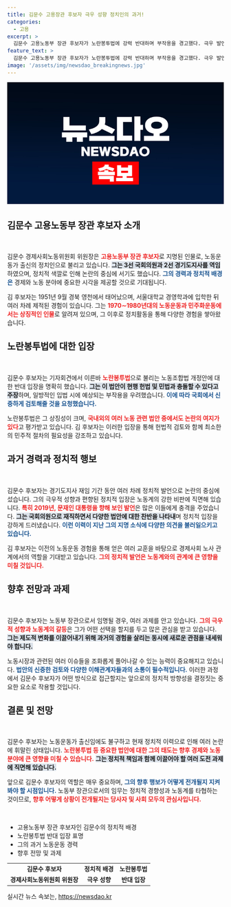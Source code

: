 ```yaml
---
title: 김문수 고용장관 후보자 극우 성향 정치인의 과거!
categories:
  - 고용
excerpt: >
  김문수 고용노동부 장관 후보자가 노란봉투법에 강력 반대하며 부작용을 경고했다. 극우 발언과 논란의 아이콘, 그의 지명이 사회적 파장을 일으킬 전망! 클릭해 자세한 이야기를 확인해보세요!
feature_text: >
  김문수 고용노동부 장관 후보자가 노란봉투법에 강력 반대하며 부작용을 경고했다. 극우 발언과 논란의 아이콘, 그의 지명이 사회적 파장을 일으킬 전망! 클릭해 자세한 이야기를 확인해보세요!
image: '/assets/img/newsdao_breakingnews.jpg'
---
```


<p><img src="/assets/img/newsdao_breakingnews.jpg" alt="flaretime 속보" /></p>

<h2 data-ke-size="size26">김문수 고용노동부 장관 후보자 소개</h2>

<p data-ke-size="size16">&nbsp;</p>

<p>김문수 경제사회노동위원회 위원장은 <b><span style="color: #ee2323;">고용노동부 장관 후보자</span></b>로 지명된 인물로, 노동운동가 출신의 정치인으로 불리고 있습니다. <b><span style="background-color: #21538527;">그는 3선 국회의원과 2선 경기도지사를 역임</span></b>하였으며, 정치적 색깔로 인해 논란의 중심에 서기도 했습니다. <b><span style="color: #1a5490;">그의 경력과 정치적 배경은</span></b> 경제와 노동 분야에 중요한 시각을 제공할 것으로 기대됩니다. </p>

<p>김 후보자는 1951년 9월 경북 영천에서 태어났으며, 서울대학교 경영학과에 입학한 뒤 여러 차례 제적된 경험이 있습니다. 그는 <b><span style="color: #ee2323;">1970∼1980년대의 노동운동과 민주화운동에서는 상징적인 인물</span></b>로 알려져 있으며, 그 이후로 정치활동을 통해 다양한 경험을 쌓아왔습니다.</p>

<h2 data-ke-size="size26">노란봉투법에 대한 입장</h2>

<p data-ke-size="size16">&nbsp;</p>

<p>김문수 후보자는 기자회견에서 이른바 <b><span style="color: #ee2323;">노란봉투법</span></b>으로 불리는 노동조합법 개정안에 대한 반대 입장을 명확히 했습니다. <b><span style="background-color: #21538527;">그는 이 법안이 현행 헌법 및 민법과 충돌할 수 있다고 주장</span></b>하며, 일방적인 입법 시에 예상되는 부작용을 우려했습니다. <b><span style="color: #1a5490;">이에 따라 국회에서 신중하게 검토해줄 것을 요청했습니다.</span></b></p>

<p>노란봉투법은 그 상징성이 크며, <b><span style="color: #ee2323;">국내외의 여러 노동 관련 법안 중에서도 논란의 여지가 있다</span></b>고 평가받고 있습니다. 김 후보자는 이러한 입장을 통해 헌법적 검토와 함께 최소한의 민주적 절차의 필요성을 강조하고 있습니다. </p>

<h2 data-ke-size="size26">과거 경력과 정치적 행보</h2>

<p data-ke-size="size16">&nbsp;</p>

<p>김문수 후보자는 경기도지사 재임 기간 동안 여러 차례 정치적 발언으로 논란의 중심에 섰습니다. 그의 극우적 성향과 편향된 정치적 입장은 노동계의 강한 비판에 직면해 있습니다. <b><span style="color: #ee2323;">특히 2019년, 문재인 대통령을 향해 보인 발언</span></b>은 많은 이들에게 충격을 주었습니다. <b><span style="background-color: #21538527;">그는 국회의원으로 재직하면서 다양한 법안에 대한 찬반을 나타내</span></b>며 정치적 입장을 강하게 드러냈습니다. <b><span style="color: #1a5490;">이런 이력이 지난 그의 지명 소식에 다양한 의견을 불러일으키고 있습니다.</span></b></p>

<p>김 후보자는 이전의 노동운동 경험을 통해 얻은 여러 교훈을 바탕으로 경제사회 노사 관계에서의 역할을 기대받고 있습니다. <b><span style="color: #ee2323;">그의 정치적 발언은 노동계와의 관계에 큰 영향을 미칠 것입니다.</span></b></p>

<h2 data-ke-size="size26">향후 전망과 과제</h2>

<p data-ke-size="size16">&nbsp;</p>

<p>김문수 후보자는 노동부 장관으로서 임명될 경우, 여러 과제를 안고 있습니다. <b><span style="color: #ee2323;">그의 극우적 성향과 노동계의 갈등</span></b>은 그가 어떤 선택을 할지를 두고 많은 관심을 받고 있습니다. <b><span style="background-color: #21538527;">그는 제도적 변화를 이끌어내기 위해 과거의 경험을 살리는 동시에 새로운 관점을 내세워야 합니다.</span></b> </p>

<p>노동시장과 관련된 여러 이슈들을 조화롭게 풀어나갈 수 있는 능력이 중요해지고 있습니다. <b><span style="color: #1a5490;">법안의 신중한 검토와 다양한 이해관계자들과의 소통이 필수적입니다.</span></b> 이러한 과정에서 김문수 후보자가 어떤 방식으로 접근할지는 앞으로의 정치적 방향성을 결정짓는 중요한 요소로 작용할 것입니다.</p>

<h2 data-ke-size="size26">결론 및 전망</h2>

<p data-ke-size="size16">&nbsp;</p>

<p>김문수 후보자는 노동운동가 출신임에도 불구하고 현재 정치적 이력으로 인해 여러 논란에 휘말린 상태입니다. <b><span style="color: #ee2323;">노란봉투법 등 중요한 법안에 대한 그의 태도는 향후 경제와 노동 분야에 큰 영향을 미칠 수 있습니다.</span></b> <b><span style="background-color: #21538527;">그는 정치적 책임과 함께 이끌어야 할 여러 도전 과제에 직면해 있습니다.</span></b> </p>

<p>앞으로 김문수 후보자의 역할은 매우 중요하며, <b><span style="color: #1a5490;">그의 향후 행보가 어떻게 전개될지 지켜봐야 할 시점입니다.</span></b> 노동부 장관으로서의 임무는 정치적 경향성과 노동계를 타협하는 것이므로, <b><span style="color: #ee2323;">향후 어떻게 상황이 전개될지는 당사자 및 사회 모두의 관심사입니다.</span></b> </p>

<p data-ke-size="size16">&nbsp;</p>

<ul>
    <li>고용노동부 장관 후보자인 김문수의 정치적 배경</li>
    <li>노란봉투법 반대 입장 표명</li>
    <li>그의 과거 노동운동 경력</li>
    <li>향후 전망 및 과제</li>
</ul>

<table style="width: 100%;">
    <tr>
        <td style="text-align: center; height: 17px;"><b>김문수 후보자</b></td>
        <td style="text-align: center; height: 17px;"><b>정치적 배경</b></td>
        <td style="text-align: center; height: 17px;"><b>노란봉투법</b></td>
    </tr>
    <tr>
        <td style="text-align: center; height: 17px;"><b>경제사회노동위원회 위원장</b></td>
        <td style="text-align: center; height: 17px;"><b>극우 성향</b></td>
        <td style="text-align: center; height: 17px;"><b>반대 입장</b></td>
    </tr>
</table>
실시간 뉴스 속보는, <a href="https://newsdao.kr" rel="dofollow">https://newsdao.kr</a>


